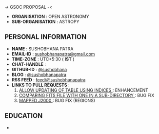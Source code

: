 -> GSOC PROPOSAL -<

- **ORGANISATION**     : OPEN ASTRONOMY
- **SUB-ORGANISATION** : ASTROPY

## PERSONAL INFORMATION

- **NAME** : SUSHOBHANA PATRA
- **EMAIL-ID** : sushobhanapatra@gmail.com
- **TIME-ZONE** : UTC+5:30 ( **IST** )
- **CHAT-HANDLE** : 
- **GITHUB-ID** : [@sushobhana](https://github.com/sushobhana)
- **BLOG** : [@sushobhanapatra](https://medium.com/@sushobhanapatra)
- **RSS FEED** : [feed/@sushobhanapatra](https://medium.com/feed/@sushobhanapatra)
- **LINKS TO PULL REQUESTS** :
    1. [ ALLOW UPDATING OF TABLE USING INDICES ](https://github.com/astropy/astropy/pull/6831) : ENHANCEMENT
    2. [ COMPARING FITS FILE WITH ONE IN A SUB-DIRECTORY ](https://github.com/astropy/astropy/pull/7085) : BUG FIX
    3. [ MAPPED J2000 ](https://github.com/astropy/regions/pull/157) : BUG FIX (REGIONS)
    
## EDUCATION 
- 